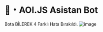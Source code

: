 # 🤖・AOI.JS Asistan Bot
Bota BİLEREK 4 Farklı Hata Bırakıldı.
![image](https://github.com/Just1N0057/AOI.JS-Asistan-Bot/assets/110572436/625c3b05-ed28-4624-a46a-0590fc7940e7)
